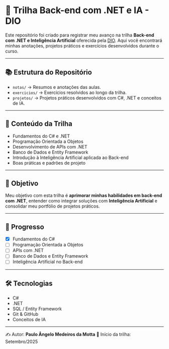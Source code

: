 # 🚀 Trilha Back-end com .NET e IA - DIO

Este repositório foi criado para registrar meu avanço na trilha **Back-end com .NET e Inteligência Artificial** oferecida pela [DIO](https://web.dio.me/).
Aqui você encontrará minhas anotações, projetos práticos e exercícios desenvolvidos durante o curso.

---

## 📚 Estrutura do Repositório

* `notas/` → Resumos e anotações das aulas.
* `exercicios/` → Exercícios resolvidos ao longo da trilha.
* `projetos/` → Projetos práticos desenvolvidos com C#, .NET e conceitos de IA.

---

## 🧩 Conteúdo da Trilha

* Fundamentos do C# e .NET
* Programação Orientada a Objetos
* Desenvolvimento de APIs com .NET
* Banco de Dados e Entity Framework
* Introdução à Inteligência Artificial aplicada ao Back-end
* Boas práticas e padrões de projeto

---

## 🎯 Objetivo

Meu objetivo com esta trilha é **aprimorar minhas habilidades em back-end com .NET**, entender como integrar soluções com **Inteligência Artificial** e consolidar meu portfólio de projetos práticos.

---

## 📌 Progresso

* [x] Fundamentos do C#
* [ ] Programação Orientada a Objetos
* [ ] APIs com .NET
* [ ] Banco de Dados e Entity Framework
* [ ] Inteligência Artificial no Back-end

---

## 🛠️ Tecnologias

* C#
* .NET
* SQL / Entity Framework
* Git & GitHub
* Conceitos de IA

---

✍️ Autor: **Paulo Ângelo Medeiros da Motta**
📅 Início da trilha: Setembro/2025
